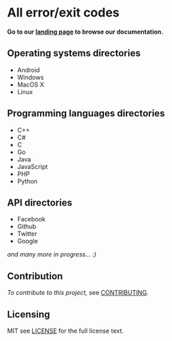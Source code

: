 All error/exit codes
===========

**Go to our [landing page][] to browse our documentation.**

## Operating systems directories
* Android
* Windows
* MacOS X
* Linux
 
## Programming languages directories
* C++
* C#
* C
* Go
* Java
* JavaScript
* PHP
* Python
 
## API directories
 * Facebook
 * Github
 * Twitter
 * Google
 
*and many more in progress... :)*

## Contribution 

*To contribute to this project,* see [CONTRIBUTING][].

## Licensing
MIT see [LICENSE][] for the full license text.

   [CONTRIBUTING]: http://github.com/arzzen/all-exit-error-codes/blob/master/CONTRIBUTING.md
   [landing page]: http://arzzen.github.io/all-exit-error-codes
   [LICENSE]: https://github.com/arzzen/all-exit-error-codes/blob/master/LICENSE.txt
